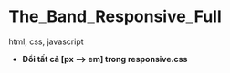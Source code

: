 # The_Band_Responsive_Full
html, css, javascript
* <b> Đổi tất cả [px --> em] trong responsive.css </b>
